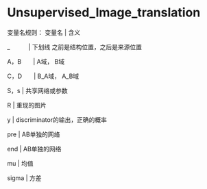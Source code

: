 ﻿# Unsupervised_Image_translation
变量名规则：
变量名       | 含义

_           | 下划线 之前是结构位置，之后是来源位置

A，B        | A域， B域  

C，D        | B_A域， A_B域

S，s        | 共享网络或参数  

R           | 重现的图片 

y           | discriminator的输出，正确的概率

pre         | AB单独的网络 

end         | AB单独的网络

mu          | 均值   

sigma       | 方差 

          

